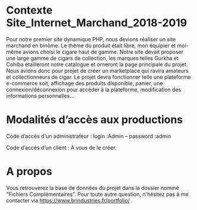 # Contexte Site_Internet_Marchand_2018-2019
Pour notre premier site dynamique PHP, nous devions réaliser un site marchand en binôme. Le thème du produit était libre, mon équipier et moi-même avions choisi le cigare haut de gamme. Notre site devait proposer une large gamme de cigars de collection, les marques telles Gurkha et Cohiba étailleront notre catalogue et orneront la page principale du projet. Nous avions donc pour projet de créer un marketplace qui ravira amateurs et collectionneurs de cigar. Le projet devra fonctionner telle une plateforme e-commerce soit, affichage des produits disponible, panier, une connexion/déconnexion pour accéder à la plateforme, modification des informations personnelles...

# Modalités d’accès aux productions
Code d’accès d'un administrateur : login :Admin – password :admin

Code d’accès d’un client : A vous de le créer. 

# A propos

Vous retrouverez la base de données du projet dans la dossier nommé "Fichiers Complémentaires". Pour toute autre question, n'hésitez pas à me contacter via https://www.brindustries.fr/portfolio/ .

